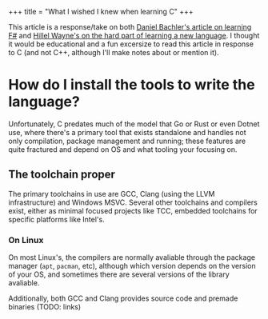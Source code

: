 +++
title = "What I wished I knew when learning C"
+++

This article is a response/take on both [Daniel Bachler's article on learning F#](https://danielbachler.de/2020/12/23/what-i-wish-i-knew-when-learning-fsharp.html) and [Hillel Wayne's on the hard part of learning a new language](https://www.hillelwayne.com/post/learning-a-language/). I thought it would be educational and a fun excersize to read this article in response to C (and not C++, although I'll make notes about or mention it).

# How do I install the tools to write the language?

Unfortunately, C predates much of the model that Go or Rust or even Dotnet use, where there's a primary tool that exists standalone and handles not only compilation, package management and running; these features are quite fractured and depend on OS and what tooling your focusing on.

## The toolchain proper

The primary toolchains in use are GCC, Clang (using the LLVM infrastructure) and Windows MSVC. Several other toolchains and compilers exist, either as minimal focused projects like TCC, embedded toolchains for specific platforms like Intel's.

### On Linux

On most Linux's, the compilers are normally avaliable through the package manager (`apt`, `pacman`, etc), although which version depends on the version of your OS, and sometimes there are several versions of the library avaliable. 

Additionally, both GCC and Clang provides source code and premade binaries (TODO: links)